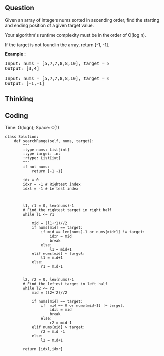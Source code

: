 ## Question
Given an array of integers nums sorted in ascending order, find the starting and ending position of a given target value.<br>

Your algorithm's runtime complexity must be in the order of O(log n).<br>

If the target is not found in the array, return [-1, -1].

**Example :**   
<pre>
Input: nums = [5,7,7,8,8,10], target = 8
Output: [3,4]

Input: nums = [5,7,7,8,8,10], target = 6
Output: [-1,-1]
</pre>

## Thinking


## Coding
Time: O(logn); 
Space: O(1)
```python3
class Solution:
    def searchRange(self, nums, target):
        """
        :type nums: List[int]
        :type target: int
        :rtype: List[int]
        """
        if not nums:
            return [-1,-1]
        
        idx = 0 
        idxr = -1 # Rightest index
        idxl = -1 # Leftest index
        
        

        l1, r1 = 0, len(nums)-1
        # Find the rightest target in right half 
        while l1 <= r1: 
            
            mid = (l1+r1)//2
            if nums[mid] == target:
                if mid == len(nums)-1 or nums[mid+1] != target: 
                    idxr = mid
                    break
                else:
                    l1 = mid+1
            elif nums[mid] < target:
                l1 = mid+1
            else:
                r1 = mid-1
        
        
        l2, r2 = 0, len(nums)-1
        # Find the leftest target in left half 
        while l2 <= r2:
            mid = (l2+r2)//2
            
            if nums[mid] == target:
                if  mid == 0 or nums[mid-1] != target:
                    idxl = mid
                    break
                else:
                    r2 = mid-1
            elif nums[mid] > target:
                r2 = mid -1
            else:
                l2 = mid+1
        
        return [idxl,idxr]
```
